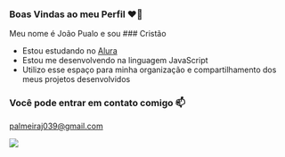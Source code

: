 ### Boas Vindas ao meu Perfil ❤️‍🔥

Meu nome é João Pualo e sou ### Cristão

- Estou estudando no [Alura](https://alura.com.br)
- Estou me desenvolvendo na linguagem JavaScript
- Utilizo esse espaço para minha organização e compartilhamento dos meus projetos desenvolvidos

### Você pode entrar em contato comigo 📫

palmeiraj039@gmail.com

![](https://media1.tenor.com/m/D6P7ayaAqY0AAAAd/the-chosen-os-escolhidos.gif)
